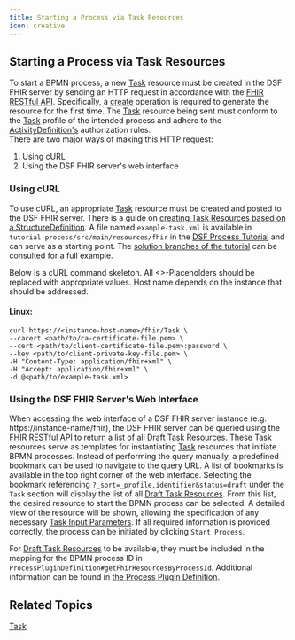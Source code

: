 ```yaml
---
title: Starting a Process via Task Resources
icon: creative
---
```


## Starting a Process via Task Resources

To start a BPMN process, a new [Task](../fhir/task.md) resource must be created in the DSF FHIR server by sending an HTTP request in accordance with the [FHIR RESTful API](https://www.hl7.org/fhir/R4/http.html). Specifically, a [create](https://www.hl7.org/fhir/R4/http.html#create) operation is required to generate the resource for the first time. The [Task](../fhir/task.md) resource being sent must conform to the [Task](../fhir/task.md) profile of the intended process and adhere to the [ActivityDefinition's](../fhir/activitydefinition.md) authorization rules.  
There are two major ways of making this HTTP request:
1. Using cURL
2. Using the DSF FHIR server's web interface

### Using cURL
To use cURL, an appropriate [Task](../fhir/task.md) resource must be created and posted to the DSF FHIR server. There is a guide on [creating Task Resources based on a StructureDefinition](../guides/creating-task-resources-based-on-a-definition.md). A file named `example-task.xml` is available in `tutorial-process/src/main/resources/fhir` in the [DSF Process Tutorial](https://github.com/datasharingframework/dsf-process-tutorial) and can serve as a starting point. The [solution branches of the tutorial](https://github.com/datasharingframework/dsf-process-tutorial/blob/solutions/exercise-1/tutorial-process/src/main/resources/fhir/Task/task-start-dic-process.xml) can be consulted for a full example.

Below is a cURL command skeleton. All <>-Placeholders should be replaced with appropriate values. Host name depends on the instance that should be addressed.

#### Linux:
```shell
curl https://<instance-host-name>/fhir/Task \
--cacert <path/to/ca-certificate-file.pem> \
--cert <path/to/client-certificate-file.pem>:password \
--key <path/to/client-private-key-file.pem> \
-H "Content-Type: application/fhir+xml" \
-H "Accept: application/fhir+xml" \
-d @<path/to/example-task.xml>
```

### Using the DSF FHIR Server's Web Interface

When accessing the web interface of a DSF FHIR server instance (e.g. https://instance-name/fhir), the DSF FHIR server can be queried using the [FHIR RESTful API](https://www.hl7.org/fhir/R4/http.html) to return a list of all [Draft Task Resources](../dsf/draft-task-resources.md). These [Task](../fhir/task.md) resources serve as templates for instantiating [Task](../fhir/task.md) resources that initiate BPMN processes. Instead of performing the query manually, a predefined bookmark can be used to navigate to the query URL. A list of bookmarks is available in the top right corner of the web interface. Selecting the bookmark referencing `?_sort=_profile,identifier&status=draft` under the `Task` section will display the list of all [Draft Task Resources](../dsf/draft-task-resources.md). From this list, the desired resource to start the BPMN process can be selected. A detailed view of the resource will be shown, allowing the specification of any necessary [Task Input Parameters](../fhir/task.md#task-input-parameters). If all required information is provided correctly, the process can be initiated by clicking `Start Process`. 

For [Draft Task Resources](../dsf/draft-task-resources.md) to be available, they must be included in the mapping for the BPMN process ID in `ProcessPluginDefinition#getFhirResourcesByProcessId`. Additional information can be found in [the Process Plugin Definition](../dsf/process-plugin-definition.md).

## Related Topics
[Task](../fhir/task.md)
